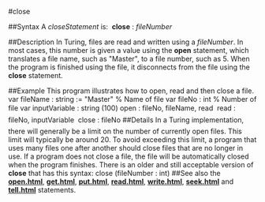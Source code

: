 
#close

##Syntax
A *closeStatement* is:
 **close** : *fileNumber*

##Description
In Turing, files are read and written using a *fileNumber*. In most cases, this number is given a value using the **open** statement, which translates a file name, such as "Master", to a file number, such as 5. When the program is finished using the file, it disconnects from the file using the **close** statement.

##Example
This program illustrates how to open, read and then close a file.
        var fileName : string := "Master"   % Name of file
        var fileNo : int                % Number of file
        var inputVariable : string (100)
        open : fileNo, fileName, read
        
        read : fileNo, inputVariable
        
        close : fileNo
##Details
In a Turing implementation, there will generally be a limit on the number of currently open files. This limit will typically be around 20. To avoid exceeding this limit, a program that uses many files one after another should close files that are no longer in use.
If a program does not close a file, the file will be automatically closed when the program finishes.
There is an older and still acceptable version of **close** that has this syntax:
        close (fileNumber : int)
##See also
the **[open.html](open)**, **[get.html](get)**, **[put.html](put)**, **[read.html](read)**, **[write.html](write)**, **[seek.html](seek)** and **[tell.html](tell)** statements.
